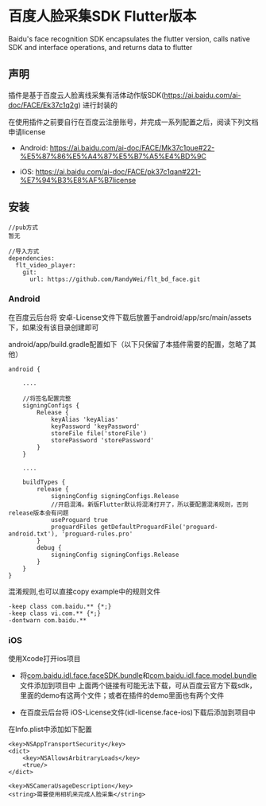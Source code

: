 # 百度人脸采集SDK Flutter版本

Baidu&#x27;s face recognition SDK encapsulates the flutter version, calls native SDK and interface operations, and returns data to flutter

## 声明

插件是基于百度云人脸离线采集有活体动作版SDK(https://ai.baidu.com/ai-doc/FACE/Ek37c1q2g) 进行封装的

在使用插件之前要自行在百度云注册账号，并完成一系列配置之后，阅读下列文档申请license

- Android: https://ai.baidu.com/ai-doc/FACE/Mk37c1pue#22-%E5%87%86%E5%A4%87%E5%B7%A5%E4%BD%9C

- iOS: https://ai.baidu.com/ai-doc/FACE/pk37c1qan#221-%E7%94%B3%E8%AF%B7license


## 安装

```
//pub方式
暂无

//导入方式
dependencies:
  flt_video_player:
    git:
      url: https://github.com/RandyWei/flt_bd_face.git
```

### Android

在百度云后台将 安卓-License文件下载后放置于android/app/src/main/assets下，如果没有该目录创建即可

android/app/build.gradle配置如下（以下只保留了本插件需要的配置，忽略了其他）
```
android {

    ....

    //将签名配置完整
    signingConfigs {
        Release {
            keyAlias 'keyAlias'
            keyPassword 'keyPassword'
            storeFile file('storeFile')
            storePassword 'storePassword'
        }
    }

    ....

    buildTypes {
        release {
            signingConfig signingConfigs.Release
            //开启混淆。新版Flutter默认将混淆打开了，所以要配置混淆规则，否则release版本会有问题
            useProguard true
            proguardFiles getDefaultProguardFile('proguard-android.txt'), 'proguard-rules.pro'
        }
        debug {
            signingConfig signingConfigs.Release
        }
    }
}
```

混淆规则,也可以直接copy example中的规则文件

```
-keep class com.baidu.** {*;}
-keep class vi.com.** {*;}
-dontwarn com.baidu.**
```

### iOS

使用Xcode打开ios项目

- 将[com.baidu.idl.face.faceSDK.bundle](https://raw.githubusercontent.com/RandyWei/flt_bd_face/blob/master/ios/Libs/FaceSDK/com.baidu.idl.face.faceSDK.bundle)和[com.baidu.idl.face.model.bundle](https://raw.githubusercontent.com/RandyWei/flt_bd_face/blob/master/ios/Libs/FaceSDK/com.baidu.idl.face.model.bundle)文件添加到项目中
上面两个链接有可能无法下载，可从百度云官方下载sdk，里面的demo有这两个文件；或者在插件的demo里面也有两个文件

- 在百度云后台将 iOS-License文件(idl-license.face-ios)下载后添加到项目中

在Info.plist中添加如下配置
```
<key>NSAppTransportSecurity</key>
<dict>
    <key>NSAllowsArbitraryLoads</key>
    <true/>
</dict>

<key>NSCameraUsageDescription</key>
<string>需要使用相机来完成人脸采集</string>

```
